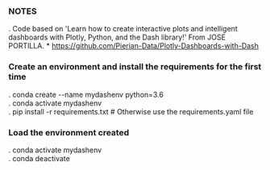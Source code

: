 ### NOTES
. Code based on 'Learn how to create interactive plots and intelligent dashboards with Plotly, Python, and the Dash library!' From JOSE PORTILLA.
    * https://github.com/Pierian-Data/Plotly-Dashboards-with-Dash

### Create an environment and install the requirements for the first time
. conda create --name mydashenv python=3.6  
. conda activate mydashenv  
. pip install -r requirements.txt  # Otherwise use the requirements.yaml file

### Load the environment created
. conda activate mydashenv  
. conda deactivate  
